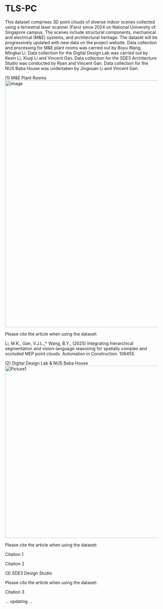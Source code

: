 # TLS-PC
This dataset comprises 3D point clouds of diverse indoor scenes collected using a terrestrial laser scanner (Faro) since 2024 on National University of Singapore campus. The scenes include structural components, mechanical and electrical (M&E) systems, and architectural heritage. The dataset will be progressively updated with new data on the project website. Data collection and processing for M&E plant rooms was carried out by Boyu Wang, Mingkai Li. Data collection for the Digital Design Lab was carried out by Kexin Li, Xiuqi Li and Vincent Gan. Data collection for the SDE3 Architecture Studio was conducted by Ryan and Vincent Gan. Data collection for the NUS Baba House was undertaken by Jingxuan Li and Vincent Gan. 

(1) M&E Plant Rooms
<img width="1045" height="813" alt="image" src="https://github.com/user-attachments/assets/f1bd6350-de68-456b-8ce3-378b821a7756" />

Please cite the article when using the dataset:

Li, M.K., Gan, V.J.L.,* Wang, B.Y., (2025) Integrating hierarchical segmentation and vision-language reasoning for spatially complex and occluded MEP point clouds. Automation in Construction. 106455.  


(2) Digital Design Lab & NUS Baba House
<img width="1264" height="568" alt="Picture1" src="https://github.com/user-attachments/assets/3fe91ced-d7df-4e59-b26e-7d3440eaeead" />

Please cite the article when using the dataset:

Citation 1

Citation 2

(3) SDE3 Design Studio

Please cite the article when using the dataset:

Citation 3

... updating ...
